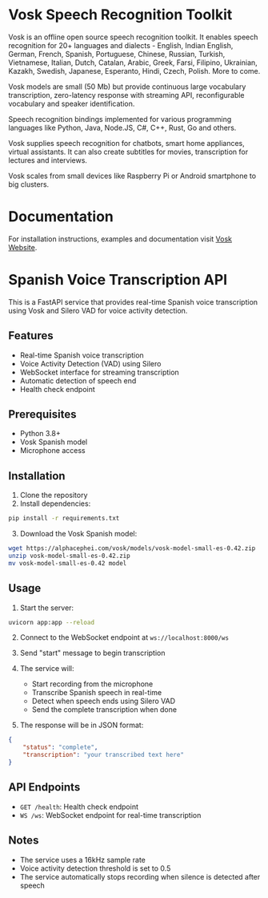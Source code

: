 # Vosk Speech Recognition Toolkit

Vosk is an offline open source speech recognition toolkit. It enables
speech recognition for 20+ languages and dialects - English, Indian
English, German, French, Spanish, Portuguese, Chinese, Russian, Turkish,
Vietnamese, Italian, Dutch, Catalan, Arabic, Greek, Farsi, Filipino,
Ukrainian, Kazakh, Swedish, Japanese, Esperanto, Hindi, Czech, Polish.
More to come.

Vosk models are small (50 Mb) but provide continuous large vocabulary
transcription, zero-latency response with streaming API, reconfigurable
vocabulary and speaker identification.

Speech recognition bindings implemented for various programming languages
like Python, Java, Node.JS, C#, C++, Rust, Go and others.

Vosk supplies speech recognition for chatbots, smart home appliances,
virtual assistants. It can also create subtitles for movies,
transcription for lectures and interviews.

Vosk scales from small devices like Raspberry Pi or Android smartphone to
big clusters.

# Documentation

For installation instructions, examples and documentation visit [Vosk
Website](https://alphacephei.com/vosk).

# Spanish Voice Transcription API

This is a FastAPI service that provides real-time Spanish voice transcription using Vosk and Silero VAD for voice activity detection.

## Features

- Real-time Spanish voice transcription
- Voice Activity Detection (VAD) using Silero
- WebSocket interface for streaming transcription
- Automatic detection of speech end
- Health check endpoint

## Prerequisites

- Python 3.8+
- Vosk Spanish model
- Microphone access

## Installation

1. Clone the repository
2. Install dependencies:
```bash
pip install -r requirements.txt
```

3. Download the Vosk Spanish model:
```bash
wget https://alphacephei.com/vosk/models/vosk-model-small-es-0.42.zip
unzip vosk-model-small-es-0.42.zip
mv vosk-model-small-es-0.42 model
```

## Usage

1. Start the server:
```bash
uvicorn app:app --reload
```

2. Connect to the WebSocket endpoint at `ws://localhost:8000/ws`

3. Send "start" message to begin transcription

4. The service will:
   - Start recording from the microphone
   - Transcribe Spanish speech in real-time
   - Detect when speech ends using Silero VAD
   - Send the complete transcription when done

5. The response will be in JSON format:
```json
{
    "status": "complete",
    "transcription": "your transcribed text here"
}
```

## API Endpoints

- `GET /health`: Health check endpoint
- `WS /ws`: WebSocket endpoint for real-time transcription

## Notes

- The service uses a 16kHz sample rate
- Voice activity detection threshold is set to 0.5
- The service automatically stops recording when silence is detected after speech

